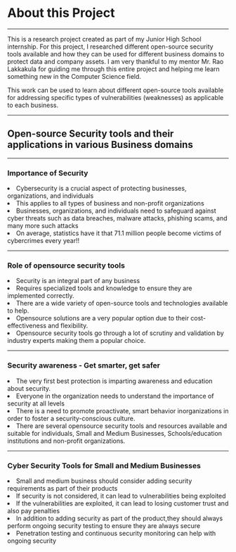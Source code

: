 <H1> About this Project</H1>

****************************************************************************************
<P> This is a research project created as part of my Junior High School internship. For this project, I researched different open-source security tools available and how they can be used for different business domains to protect data and company assets. I am very thankful to my mentor Mr. Rao Lakkakula for guiding me through this entire project and helping me learn something new in the Computer Science field.   

  This work can be used to learn about different open-source tools available for addressing specific types of vulnerabilities (weaknesses) as applicable to each business. 
</P>

****************************************************************************************

<H2> Open-source Security tools and their applications in various Business domains </H2>

****************************************************************************************

<H3>Importance of Security</H3> 
  <li> Cybersecurity is a crucial aspect of protecting businesses, organizations, and individuals </li>
  <li> This applies to all types of business and non-profit organizations </li>
  <li> Businesses, organizations, and individuals need to safeguard against cyber threats such as data breaches, malware attacks, phishing scams, and many more such attacks </li>
   <li> On average, statistics have it that 71.1 million people become victims of cybercrimes every year!!</li>

****************************************************************************************

<H3> Role of opensource security tools</H3>
  <li> Security is an integral part of any business </li>
  <li> Requires specialized tools and knowledge to ensure they are implemented correctly. </li>
<li> There are a wide variety of open-source tools and technologies available to help. </li>
<li> Opensource solutions are a very popular option due to their cost-effectiveness and flexibility. </li>
<li> Opensource security tools go through a lot of scrutiny and validation by industry experts making them a popular choice. </li>

****************************************************************************************

<H3>Security awareness - Get smarter, get safer</H3>
<li> The very first best protection is imparting awareness and education about security. </li>
<li> Everyone in the organization needs to understand the importance of security at all levels </li>
<li> There is a need to promote proactivate, smart behavior inorganizations in order to foster a security-conscious
culture. </li>
<li> There are several opensource security tools and resources available and suitable for individuals, Small and Medium Businesses, Schools/education institutions and non-profit organizations. </li>

****************************************************************************************

<H3> Cyber Security Tools for Small and Medium Businesses</H3>
<li> Small and medium business should consider adding security requirements as part of their products </li>
<li> If security is not considered, it can lead to vulnerabilities being exploited </li>
<li> If the vulnerabilities are exploited, it can lead to losing customer trust and also pay penalties </li>
<li> In addition to adding security as part of the product,they should always perform ongoing security testing to ensure they are always secure </li>
<li> Penetration testing and continuous security monitoring can help with ongoing security </li>







